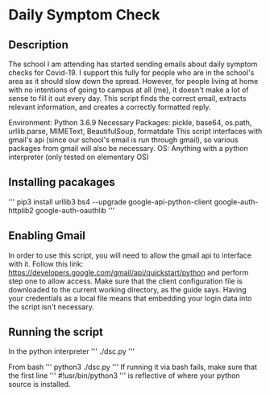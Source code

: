 # Daily Symptom Check

## Description
The school I am attending has started sending emails about daily symptom checks for Covid-19. I support this fully for people who are in the school's area as it should slow down the spread. However, for people living at home with no intentions of going to campus at all (me), it doesn't make a lot of sense to fill it out every day. This script finds the correct email, extracts relevant information, and creates a correctly formatted reply. 

Environment: Python 3.6.9
Necessary Packages: pickle, base64, os.path, urllib.parse, MIMEText, BeautifulSoup, formatdate
This script interfaces with gmail's api (since our school's email is run through gmail), so various packages from gmail will also be necessary.
OS: Anything with a python interpreter (only tested on elementary OS)

## Installing pacakages
'''
pip3 install urllib3 bs4 --upgrade google-api-python-client google-auth-httplib2 google-auth-oauthlib
'''

## Enabling Gmail

In order to use this script, you will need to allow the gmail api to interface with it. Follow this link: https://developers.google.com/gmail/api/quickstart/python and perform step one to allow access. Make sure that the client configuration file is downloaded to the current working directory, as the guide says. Having your credentials as a local file means that embedding your login data into the script isn't necessary.

## Running the script

In the python interpreter
'''
./dsc.py
'''

From bash 
'''
python3 ./dsc.py
'''
If running it via bash fails, make sure that the first line ''' #!usr/bin/python3 ''' is reflective of where your python source is installed.



